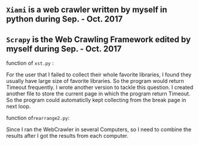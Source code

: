 
## `Xiami` is a web crawler written by myself in python during Sep. - Oct. 2017


## `Scrapy` is the Web Crawling Framework edited by myself during Sep. - Oct. 2017


function of `xst.py` :

For the user that I failed to collect their whole favorite libraries, I found they usually have large size of favorite libraries. So the program would return Timeout frequently. I wrote another version to tackle this question. I created another file to store the current page in which the program return Timeout. So the program could automaticlly kept collecting from the break page in next loop.

function of`rearrange2.py`:

Since I ran the WebCrawler in several Computers, so I need to combine the results after I got the results from each computer.
